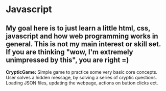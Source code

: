 # Javascript
## My goal here is to just learn a little html, css, javascript and how web programming works in general. This is not my main interest or skill set. If you are thinking "wow, I'm extremely unimpressed by this", you are right =)

**CrypticGame:** Simple game to practice some very basic core concepts. User solves a hidden message, by solving a series of cryptic questions. Loading JSON files, updating the webpage, actions on button clicks ect.
